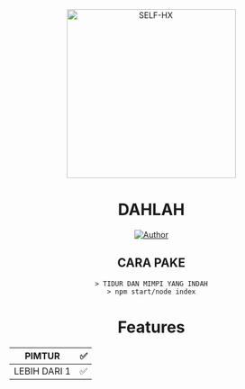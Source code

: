 <div align="center">
<img src="https://i.ibb.co/qCHNd0j/36fa310d84b9844bbea4eaf9d6462eed5d6127c6.jpg" alt="SELF-HX" width="300" />


# DAHLAH

>
>
>

<p align="center">
  <a href="https://github.com/Hexagonz"><img title="Author" src="https://img.shields.io/badge/Author-Hexagonz-red.svg?style=for-the-badge&logo=github" /></a>
</p>

## CARA PAKE
```
> TIDUR DAN MIMPI YANG INDAH
> npm start/node index
```



# Features

| PIMTUR |✅|
| ------------- | ------------- |
| LEBIH DARI 1 |✅|


  

  
  
